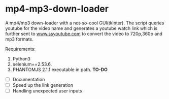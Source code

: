 # mp4-mp3-down-loader
A mp4/mp3 down-loader with a not-so-cool GUI(tkinter).
The script queries youtube for the video name and generates a youtube watch link which is further sent to www.ssyoutube.com to convert the video to 720p,360p and mp3 formats.

Requirements:
1. Python3
2. selenium==2.53.6.
3. PHANTOMJS 2.1.1 executable in path.
**TO-DO**

- [ ] Documentation
- [ ] Speed up the link generation
- [ ] Handling unexpected user inputs
